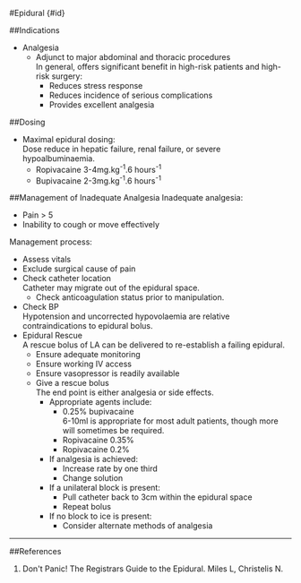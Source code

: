 #Epidural {#id}

##Indications
* Analgesia  
    * Adjunct to major abdominal and thoracic procedures  
    In general, offers significant benefit in high-risk patients and high-risk surgery:
        * Reduces stress response
        * Reduces incidence of serious complications
        * Provides excellent analgesia

##Dosing
* Maximal epidural dosing:  
Dose reduce in hepatic failure, renal failure, or severe hypoalbuminaemia.
    * Ropivacaine 3-4mg.kg<sup>-1</sup>.6 hours<sup>-1</sup>
    * Bupivacaine 2-3mg.kg<sup>-1</sup>.6 hours<sup>-1</sup>


##Management of Inadequate Analgesia
Inadequate analgesia:
* Pain > 5
* Inability to cough or move effectively

Management process:
* Assess vitals
* Exclude surgical cause of pain
* Check catheter location  
Catheter may migrate out of the epidural space.
    * Check anticoagulation status prior to manipulation.
* Check BP  
Hypotension and uncorrected hypovolaemia are relative contraindications to epidural bolus.
* Epidural Rescue  
A rescue bolus of LA can be delivered to re-establish a failing epidural.
    * Ensure adequate monitoring
    * Ensure working IV access
    * Ensure vasopressor is readily available
    * Give a rescue bolus  
    The end point is either analgesia or side effects.
        * Appropriate agents include:
            * 0.25% bupivacaine  
            6-10ml is appropriate for most adult patients, though more will sometimes be required.
            * Ropivacaine 0.35%
            * Ropivacaine 0.2%
        * If analgesia is achieved:
            * Increase rate by one third
            * Change solution
        * If a unilateral block is present:
            * Pull catheter back to 3cm within the epidural space
            * Repeat bolus
        * If no block to ice is present:
            * Consider alternate methods of analgesia

---
##References

1. Don't Panic! The Registrars Guide to the Epidural. Miles L, Christelis N.